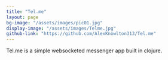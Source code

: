 ```yaml
---
title: "Tel.me"
layout: page
bg-image: "/assets/images/pic01.jpg"
display-image: "/assets/images/Telme.jpg"
github-link: "https://github.com/AlexKnowlton313/Tel.me"
---
```

Tel.me is a simple websocketed messenger app built in clojure.
